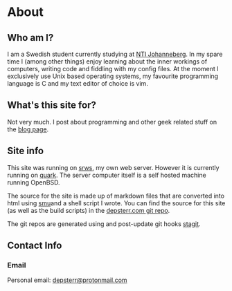# About

## Who am I?

I am a Swedish student currently studying at [NTI Johanneberg](https://www.ntigymnasiet.se/johanneberg/). In my spare time I (among other things) enjoy learning about the inner workings of computers, writing code and fiddling with my config files. At the moment I exclusively use Unix based operating systems, my favourite programming language is C and my text editor of choice is vim.

## What's this site for?

Not very much. I post about programming and other geek related stuff on the [blog page](/blog/).

## Site info

This site was running on [srws](https://github.com/depsterr/srws), my own web server. However it is currently running on [quark](https://tools.suckless.org/quark/). The server computer itself is a self hosted machine running OpenBSD.

The source for the site is made up of markdown files that are converted into html using [smu](https://github.com/Gottox/smu)and a shell script I wrote. You can find the source for this site (as well as the build scripts) in the [depsterr.com git repo](/git/depsterr.com/files.html).

The git repos are generated using and post-update git hooks [stagit](https://git.codemadness.org/stagit/file/README.html).

## Contact Info

### Email
Personal email: [depsterr@protonmail.com](mailto:depsterr@protonmail.com)
